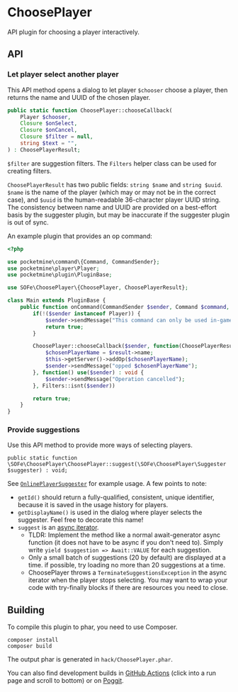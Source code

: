 # ChoosePlayer

API plugin for choosing a player interactively.

## API

### Let player select another player

This API method opens a dialog to let player `$chooser` choose a player,
then returns the name and UUID of the chosen player.

```php
public static function ChoosePlayer::chooseCallback(
    Player $chooser,
    Closure $onSelect,
    Closure $onCancel,
    Closure $filter = null,
    string $text = "",
) : ChoosePlayerResult;
```

`$filter` are suggestion filters.
The `Filters` helper class can be used for creating filters.

`ChoosePlayerResult` has two public fields: `string $name` and `string $uuid`.
`$name` is the name of the player (which may or may not be in the correct case),
and `$uuid` is the human-readable 36-character player UUID string.
The consistency between name and UUID are provided
on a best-effort basis by the suggester plugin,
but may be inaccurate if the suggester plugin is out of sync.

An example plugin that provides an op command:

```php
<?php

use pocketmine\command\{Command, CommandSender};
use pocketmine\player\Player;
use pocketmine\plugin\PluginBase;

use SOFe\ChoosePlayer\{ChoosePlayer, ChoosePlayerResult};

class Main extends PluginBase {
    public function onCommand(CommandSender $sender, Command $command, string $label, array $args) : bool {
        if(!($sender instanceof Player)) {
            $sender->sendMessage("This command can only be used in-game");
            return true;
        }

        ChoosePlayer::chooseCallback($sender, function(ChoosePlayerResult $result) use($sender) : void {
            $chosenPlayerName = $result->name;
            $this->getServer()->addOp($chosenPlayerName);
            $sender->sendMessage("opped $chosenPlayerName");
        }, function() use($sender) : void {
            $sender->sendMessage("Operation cancelled");
        }, Filters::isnt($sender))

        return true;
    }
}
```

### Provide suggestions

Use this API method to provide more ways of selecting players.

```
public static function \SOFe\ChoosePlayer\ChoosePlayer::suggest(\SOFe\ChoosePlayer\Suggester $suggester) : void;
```

See [`OnlinePlayerSuggester`](src/online.php) for example usage.
A few points to note:

- `getId()` should return a fully-qualified, consistent, unique identifier,
    because it is saved in the usage history for players.
- `getDisplayName()` is used in the dialog where player selects the suggester.
    Feel free to decorate this name!
- `suggest` is an [async iterator](https://sof3.github.io/await-generator/traverser/async-iterators.html).
    - TLDR: Implement the method like a normal await-generator async function
        (it does not have to be async if you don't need to).
        Simply write `yield $suggestion => Await::VALUE` for each suggestion.
    - Only a small batch of suggestions (20 by default) are displayed at a time.
        if possible, try loading no more than 20 suggestions at a time.
    - ChoosePlayer throws a `TerminateSuggestionsException`
        in the async iterator when the player stops selecting.
        You may want to wrap your code with try-finally blocks
        if there are resources you need to close.

## Building

To compile this plugin to phar, you need to use Composer.

```
composer install
composer build
```

The output phar is generated in `hack/ChoosePlayer.phar`.

You can also find development builds in
[GitHub Actions](https://github.com/SOF3/ChoosePlayer/actions)
(click into a run page and scroll to bottom)
or on [Poggit](https://poggit.pmmp.io/ci/SOF3/ChoosePlayer/~).
